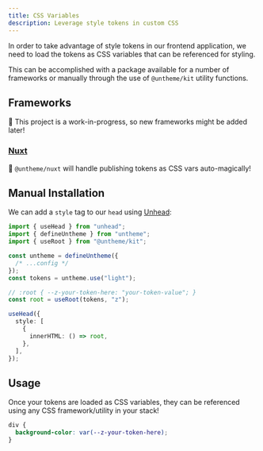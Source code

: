 ```yaml
---
title: CSS Variables
description: Leverage style tokens in custom CSS
---
```


In order to take advantage of style tokens in our frontend application, we need to load the tokens as CSS variables that can be referenced for styling.

This can be accomplished with a package available for a number of frameworks or manually through the use of `@untheme/kit` utility functions.

## Frameworks

🚧 This project is a work-in-progress, so new frameworks might be added later!

### [Nuxt](https://nuxt.com/)

🚀 `@untheme/nuxt` will handle publishing tokens as CSS vars auto-magically!

## Manual Installation

We can add a `style` tag to our `head` using [Unhead](https://unhead.unjs.io/):

```ts
import { useHead } from "unhead";
import { defineUntheme } from "untheme";
import { useRoot } from "@untheme/kit";

const untheme = defineUntheme({
  /* ...config */
});
const tokens = untheme.use("light");

// :root { --z-your-token-here: "your-token-value"; }
const root = useRoot(tokens, "z");

useHead({
  style: [
    {
      innerHTML: () => root,
    },
  ],
});
```

## Usage

Once your tokens are loaded as CSS variables, they can be referenced using any CSS framework/utility in your stack!

```css
div {
  background-color: var(--z-your-token-here);
}
```
